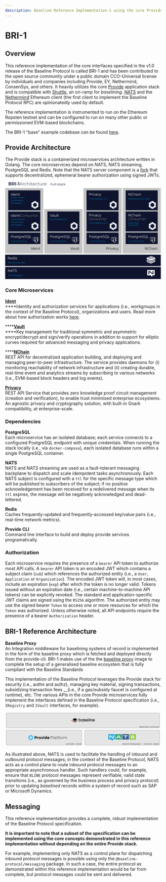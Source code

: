 ```yaml
---
description: Baseline Reference Implementation-1 using the core Provide stack.
---
```


# BRI-1

## Overview

This reference implementation of the core interfaces specified in the v1.0 release of the Baseline Protocol is called BRI-1 and has been contributed to the open source community under a public domain CCO-Universal license by individuals and companies including Provide, EY, Nethermind, ConsenSys, and others. It heavily utilizes the core [Provide](https://provide.services) application stack and is compatible with [Shuttle](https://shuttle.provide.services/waitlist), an on-ramp for _baselining_. [NATS](https://nats.io/) and the [Nethermind](https://nethermind.io/) Ethereum client \(the first client to implement the Baseline Protocol RPC\) are opinionatedly used by default.

The reference implementation is instrumented to run on the Ethereum Ropsten testnet and can be configured to run on many other public or permissioned EVM-based blockchains.

The BRI-1 "base" example codebase can be found [here](https://github.com/ethereum-oasis/baseline/tree/master/examples/bri-1/base-example).

## Provide Architecture

The Provide stack is a containerized microservices architecture written in Golang. The core microservices depend on NATS, NATS streaming, PostgreSQL and Redis. Note that the NATS server component is a [fork](https://github.com/kthomas/nats-server) that supports decentralized, ephemeral bearer authorization using signed JWTs.

![](../../.gitbook/assets/image%20%287%29.png)

### **Core Microservices**

[**Ident**](https://github.com/provideplatform/ident)  
****Identity and authorization services for applications \(i.e., workgroups in the context of the Baseline Protocol\), organizations and users. Read more about how authorization works [here](./#authorization).

\*\*\*\*[**Vault**](https://github.com/provideplatform/vault)  
****Key management for traditional symmetric and asymmetric encrypt/decrypt and sign/verify operations in addition to support for elliptic curves required for advanced messaging and privacy applications.

\*\*\*\*[**NChain**](https://github.com/provideplatform/nchain)   
REST API for decentralized application building, and deploying and managing peer-to-peer infrastructure. The service provides daemons for \(i\) monitoring reachability of network infrastructure and \(ii\) creating durable, real-time event and analytics streams by subscribing to various networks \(i.e., EVM-based block headers and log events\).  
  
[**Privacy**](https://github.com/provideplatform/privacy)  
REST API Service that provides zero knowledge proof circuit management \(creation and verification\), to enable trust minimised enterprise ecosystems. An agnostic privacy and cryptography solution, with built-in Gnark compatibility, at enterprise-scale.

### Dependencies

**PostgreSQL**  
Each microservice has an isolated database; each service connects to a configured PostgreSQL endpoint with unique credentials. When running the stack locally \(i.e., via `docker-compose`\), each isolated database runs within a single PostgreSQL container.

**NATS**  
NATS and NATS streaming are used as a fault-tolerant messaging backplane to dispatch and scale idempotent tasks asynchronously. Each NATS subject is configured with a `ttl` for the specific message type which will be published to subscribers of the subject; if no positive acknowledgement has been received for a redelivered message when its `ttl` expires, the message will be negatively acknowledged and dead-lettered.

**Redis**  
Caches frequently-updated and frequently-accessed key/value pairs \(i.e., real-time network metrics\).

**Provide CLI**  
Command line interface to build and deploy provide services programatically.

### Authorization

Each microservice requires the presence of a `bearer` API token to authorize most API calls. A `bearer` API token is an encoded JWT which contains a subject claim \(`sub`\) which references the authorized entity \(i.e., a `User`, `Application` or `Organization`\). The encoded JWT token will, in most cases, include an expiration \(`exp`\) after which the token is no longer valid. Tokens issued without an expiration date \(i.e., certain machine-to-machine API tokens\) can be explicitly revoked. The standard and application-specific JWT claims are signed using the `RS256` algorithm. The authorized entity may use the signed bearer `Token` to access one or more resources for which the `Token` was authorized. Unless otherwise noted, all API endpoints require the presence of a bearer `Authorization` header.

## BRI-1 Reference Architecture

**Baseline Proxy**  
An Integration middleware for baselining systems of record is implemented in the form of the baseline proxy which is fetched and deployed directly from the provide-cli. BRI-1 makes use of the the [baseline proxy](https://docs.provide.services/api/quickstart/baseline/product-middleware-integration) image to complete the setup of a generalised baseline ecosystem that is fully compliant with the Baseline Standards

This implementation of the Baseline Protocol leverages the Provide stack for security \(i.e., authn and authz\), managing key material, signing transactions, subsidizing transaction fees \_\_\(i.e., if a gas/subsidy faucet is configured at runtime\), etc. The various APIs in the core Provide microservices fully implement the interfaces defined in the Baseline Protocol specification \(i.e., `IRegistry` and `IVault` interfaces, for example\).

![](../../.gitbook/assets/image%20%281%29.png)

As illustrated above, NATS is used to facilitate the handling of inbound and outbound protocol messages; in the context of the Baseline Protocol, NATS acts as a control plane to route inbound protocol messages to an appropriate asynchronous handler. Such handlers could, for example, ensure that `BLINE` protocol messages represent verifiable, valid state transitions \(i.e., as governed by the business process and privacy protocol\) prior to updating _baselined_ records within a system of record such as SAP or Microsoft Dynamics.

## Messaging

This reference implementation provides a complete, robust implementation of the Baseline Protocol specification.

**It is important to note that a subset of the specification can be implemented using the core concepts demonstrated in this reference implementation without depending on the entire Provide stack.**

For example, implementing only NATS as a control plane for dispatching inbound protocol messages is possible using only the `@baseline-protocol/messaging` package. In such a case, the entire protocol as demonstrated within this reference implementation would be far from complete, but protocol messages could be sent and delivered.

